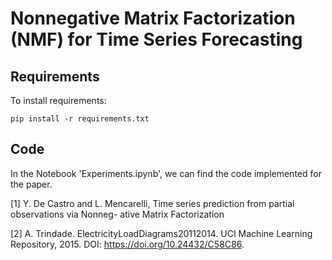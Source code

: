 # Nonnegative Matrix Factorization (NMF) for Time Series Forecasting

## Requirements

To install requirements:

```setup
pip install -r requirements.txt
```

## Code

In the Notebook 'Experiments.ipynb', we can find the code implemented for the paper.

[1] Y. De Castro and L. Mencarelli, Time series prediction from partial observations via Nonneg- ative Matrix Factorization

[2] A. Trindade. ElectricityLoadDiagrams20112014. UCI Machine Learning Repository, 2015. DOI: https://doi.org/10.24432/C58C86.

